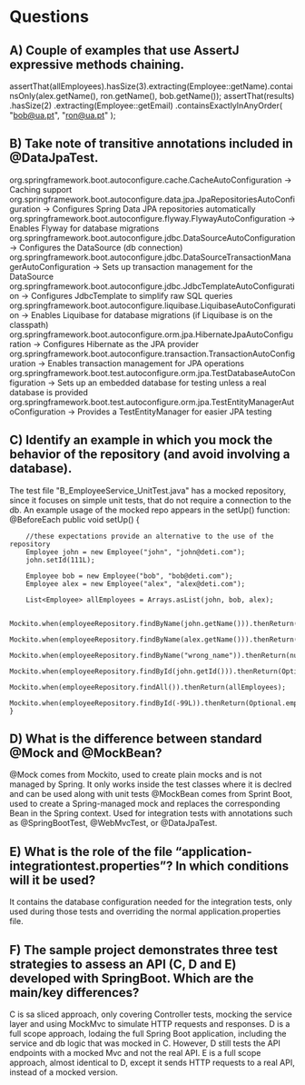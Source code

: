 # Questions

## A) Couple of examples that use AssertJ expressive methods chaining.

assertThat(allEmployees).hasSize(3).extracting(Employee::getName).containsOnly(alex.getName(), ron.getName(), bob.getName());
assertThat(results)
        .hasSize(2)
        .extracting(Employee::getEmail)
        .containsExactlyInAnyOrder(
                "bob@ua.pt",
                "ron@ua.pt"
        );

## B) Take note of transitive annotations included in @DataJpaTest.

org.springframework.boot.autoconfigure.cache.CacheAutoConfiguration -> Caching support
org.springframework.boot.autoconfigure.data.jpa.JpaRepositoriesAutoConfiguration ->  Configures Spring Data JPA repositories automatically
org.springframework.boot.autoconfigure.flyway.FlywayAutoConfiguration -> Enables Flyway for database migrations
org.springframework.boot.autoconfigure.jdbc.DataSourceAutoConfiguration -> Configures the DataSource (db connection)
org.springframework.boot.autoconfigure.jdbc.DataSourceTransactionManagerAutoConfiguration -> Sets up transaction management for the DataSource
org.springframework.boot.autoconfigure.jdbc.JdbcTemplateAutoConfiguration -> Configures JdbcTemplate to simplify raw SQL queries
org.springframework.boot.autoconfigure.liquibase.LiquibaseAutoConfiguration -> Enables Liquibase for database migrations (if Liquibase is on the classpath)
org.springframework.boot.autoconfigure.orm.jpa.HibernateJpaAutoConfiguration -> Configures Hibernate as the JPA provider
org.springframework.boot.autoconfigure.transaction.TransactionAutoConfiguration -> Enables transaction management for JPA operations
org.springframework.boot.test.autoconfigure.orm.jpa.TestDatabaseAutoConfiguration -> Sets up an embedded database for testing unless a real database is provided
org.springframework.boot.test.autoconfigure.orm.jpa.TestEntityManagerAutoConfiguration -> Provides a TestEntityManager for easier JPA testing

## C) Identify an example in which you mock the behavior of the repository (and avoid involving a database).

The test file "B_EmployeeService_UnitTest.java" has a mocked repository, since it focuses on simple unit tests, that do not require a connection to the db. An example usage of the mocked repo appears in the setUp() function:
@BeforeEach
    public void setUp() {

        //these expectations provide an alternative to the use of the repository
        Employee john = new Employee("john", "john@deti.com");
        john.setId(111L);

        Employee bob = new Employee("bob", "bob@deti.com");
        Employee alex = new Employee("alex", "alex@deti.com");

        List<Employee> allEmployees = Arrays.asList(john, bob, alex);

        Mockito.when(employeeRepository.findByName(john.getName())).thenReturn(john);
        Mockito.when(employeeRepository.findByName(alex.getName())).thenReturn(alex);
        Mockito.when(employeeRepository.findByName("wrong_name")).thenReturn(null);
        Mockito.when(employeeRepository.findById(john.getId())).thenReturn(Optional.of(john));
        Mockito.when(employeeRepository.findAll()).thenReturn(allEmployees);
        Mockito.when(employeeRepository.findById(-99L)).thenReturn(Optional.empty());
    }


## D) What is the difference between standard @Mock and @MockBean?

@Mock comes from Mockito, used to create plain mocks and is not managed by Spring. It only works inside the test classes where it is declred and can be used along with unit tests
@MockBean comes from Sprint Boot, used to create a Spring-managed mock and replaces the corresponding Bean in the Spring context. Used for integration tests with annotations such as @SpringBootTest, @WebMvcTest, or @DataJpaTest.

## E) What is the role of the file “application-integrationtest.properties”? In which conditions will it be used?

It contains the database configuration needed for the integration tests, only used during those tests and overriding the normal application.properties file.  

## F) The sample project demonstrates three test strategies to assess an API (C, D and E) developed with SpringBoot. Which are the main/key differences?

C is sa sliced approach, only covering Controller tests, mocking the service layer and using MockMvc to simulate HTTP requests and responses.
D is a full scope approach, lodaing the full Spring Boot application, including the service and db logic that was mocked in C. However, D still tests the API endpoints with a mocked Mvc and not the real API.
E is a full scope approach, almost identical to D, except it sends HTTP requests to a real API, instead of a mocked version.